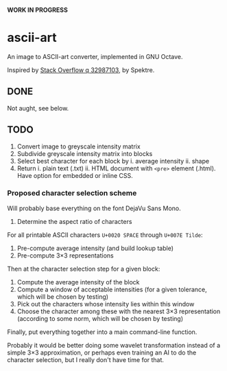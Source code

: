 **WORK IN PROGRESS**

# ascii-art

An image to ASCII-art converter, implemented in GNU Octave.

Inspired by [Stack Overflow q 32987103][so], by Spektre.

[so]: https://stackoverflow.com/q/32987103

## DONE

Not aught, see below.

## TODO

1. Convert image to greyscale intensity matrix
2. Subdivide greyscale intensity matrix into blocks
3. Select best character for each block by
   i. average intensity
   ii. shape
4. Return
   i. plain text (.txt)
   ii. HTML document with `<pre>` element (.html).
       Have option for embedded or inline CSS.

### Proposed character selection scheme

Will probably base everything on the font DejaVu Sans Mono.

1. Determine the aspect ratio of characters

For all printable ASCII characters `U+0020 SPACE` through `U+007E Tilde`:

1. Pre-compute average intensity (and build lookup table)
2. Pre-compute 3×3 representations

Then at the character selection step for a given block:
1. Compute the average intensity of the block
2. Compute a window of acceptable intensities
   (for a given tolerance, which will be chosen by testing)
3. Pick out the characters whose intensity lies within this window
4. Choose the character among these with the nearest 3×3 representation
   (according to some norm, which will be chosen by testing)

Finally, put everything together into a main command-line function.

Probably it would be better doing some wavelet transformation
instead of a simple 3×3 approximation,
or perhaps even training an AI to do the character selection,
but I really don't have time for that.
